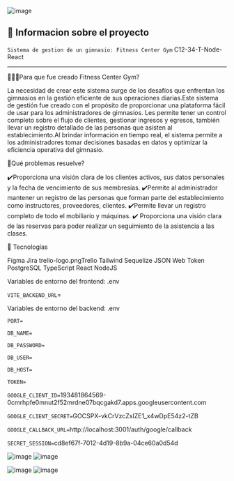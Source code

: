 

![image](https://github.com/No-Country/c12-34-t-node-react/assets/87939958/8f1cb103-2fcf-4487-b68e-4227d56f37ed)



## :book: Informacion sobre el proyecto 

`Sistema de gestion de un gimnasio: Fitness Center Gym`
C12-34-T-Node-React

_____________________________________________________________________
🏋🏻‍♀️Para que fue creado Fitness Center Gym?

La necesidad de crear este sistema surge de los desafíos que enfrentan los gimnasios en la gestión eficiente de sus operaciones diarias.Este sistema de gestión fue creado con el propósito de proporcionar una plataforma fácil de usar para los administradores de gimnasios. Les permite tener un control completo sobre el flujo de clientes, gestionar ingresos y egresos, también llevar un registro detallado de las personas que asisten al establecimiento.Al brindar información en tiempo real, el sistema permite a los administradores tomar decisiones basadas en datos y optimizar la eficiencia operativa del gimnasio.

📜Qué problemas resuelve?

✔️Proporciona una visión clara de los clientes activos, sus datos personales y la fecha de vencimiento de sus membresías.
✔️Permite al administrador mantener un registro de las personas que forman parte del establecimiento como instructores, proveedores, clientes.
✔️Permite llevar un registro completo de todo el mobiliario y máquinas.
✔️ ️Proporciona una visión clara de las reservas para poder realizar un seguimiento de la asistencia a las clases.

🔧 Tecnologías

Figma
Jira
trello-logo.pngTrello
Tailwind
Sequelize
JSON Web Token
PostgreSQL
TypeScript
React
NodeJS






 


  

  


Variables de entorno del frontend: .env

`VITE_BACKEND_URL`=



Variables de entorno del backend: .env

`PORT=`

`DB_NAME=`

`DB_PASSWORD=`

`DB_USER=`

`DB_HOST=`

`TOKEN=`

`GOOGLE_CLIENT_ID=`193481864569-0cmrhpfe0mnut2f52mrdne07bqcgakd7.apps.googleusercontent.com

`GOOGLE_CLIENT_SECRET=`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

`GOOGLE_CALLBACK_URL=`http://localhost:3001/auth/google/callback

`SECRET_SESSION=`cd8ef67f-7012-4d19-8b9a-04ce60a0d54d


![image](https://github.com/No-Country/c12-34-t-node-react/assets/84889284/531dacd8-5596-4e1c-b7c9-1dae95b117b2)
![image](https://github.com/No-Country/c12-34-t-node-react/assets/84889284/1f540e63-d63d-4c7f-b666-a6c7b3f45d72)




![image](https://github.com/No-Country/c12-34-t-node-react/assets/84889284/3926337f-d6ac-4056-a0ac-b844a70e5327)
![image](https://github.com/No-Country/c12-34-t-node-react/assets/84889284/abcb52d2-cf2a-4b89-9748-98288828a707)







